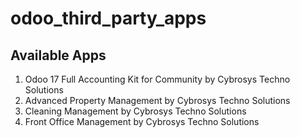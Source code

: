 # odoo_third_party_apps

## Available Apps
1. Odoo 17 Full Accounting Kit for Community by Cybrosys Techno Solutions
2. Advanced Property Management by Cybrosys Techno Solutions
3. Cleaning Management by Cybrosys Techno Solutions
4. Front Office Management by Cybrosys Techno Solutions